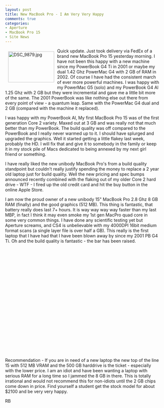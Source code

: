 ```yaml
---
layout: post
title: New MacBook Pro - I Am Very Very Happy
comments: true
categories:
- Aperture
- MacBook Pro 15
- Site News
---
```

<a rel="lightbox" href="/wp-content/uploads/2009/06/DSC_9879.jpg"><img title="DSC_9879.jpg" src="/wp-content/uploads/2009/06/.thumbs/.DSC_9879.jpg" border="0" alt="DSC_9879.jpg" hspace="10" vspace="10" width="150" height="101" align="left" /></a>Quick update. Just took delivery via FedEx of a brand new MacBook Pro 15 yesterday morning. I have not been this happy with a new machine since my PowerBook G4 Ti in 2001 or maybe my dual 1.42 Ghz PowerMac G4 with 2 GB of RAM in 2002. Of course I have had the consistent march of ever more powerful machines. I was happy with my PowerMac G5 (solo) and my PowerBook G4 Al 1.25 Ghz with 2 GB but they were incremental and gave me a little bit more of the same. The 2001 PowerBook was like nothing else out there from every point of view - a quantum leap. Same with the PowerMac G4 dual and 2 GB (compared with the machine it replaced).

I was happy with my PowerBook Al, My first MacBook Pro 15 was of the first generation Core 2 variety. Maxed out at 3 GB and was really not that much better than my PowerBook. The build quality was off compared to the PowerBook and I really never warmed up to it. I should have splurged and upgraded the graphics. Well it started getting a little flakey last week, probably the HD. I will fix that and give it to somebody in the family or keep it in my stock pile of Macs dedicated to being annexed by my next girl friend or something.

I have really liked the new unibody MacBook Pro's from a build quality standpoint but couldn't really justify spending the money to replace a 2 year old laptop just for build quality. Well the new pricing and spec bumps announced recently combined with the flaking out of my older Core 2 hard drive - WTF - I fired up the old credit card and hit the buy button in the online Apple Store.

I am now the proud owner of a new unibody 15" MacBook Pro 2.8 Ghz 8 GB RAM (finally) and the good graphics (512 MB). This thing is fantastic, that battery really does last 7+ hours. It is way way way way faster than my last MBP, in fact I think it may even smoke my 1st gen MacPro quad core in some very common things. I have done any scientific testing yet but Aperture screams, and CS4 is unbelievable with my 4000DPI 16bit medium format scans (a single layer file is over half a GB). This really is the first laptop that I have had that I have been blown away by since my 2001 PB G4 Ti. Oh and the build quality is fantastic - the bar has been raised.

<object width="425" height="344"><param name="movie" value="http://www.youtube.com/v/bNHkrnU77m0&hl=en&fs=1&"></param><param name="allowFullScreen" value="true"></param><param name="allowscriptaccess" value="always"></param><embed src="http://www.youtube.com/v/bNHkrnU77m0&hl=en&fs=1&" type="application/x-shockwave-flash" allowscriptaccess="always" allowfullscreen="true" width="425" height="344"></embed></object>

Recommendation - If you are in need of a new laptop the new top of the line 15 with 512 MB VRAM and the 500 GB harddrive is the ticket - especially with the lower price. I am an idiot and have been wanting a laptop with serious RAM for a long time so I jammed the 8 GB in there. This is totally irrational and would not recommend this for non-idiots until the 2 GB chips come down in price. Find yourself a student get the stock model for about $2100 and be very very happy.

RB